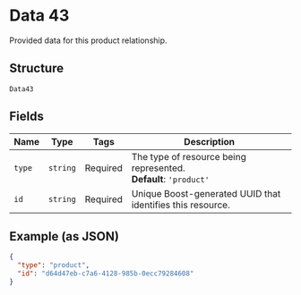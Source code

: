 
# Data 43

Provided data for this product relationship.

## Structure

`Data43`

## Fields

| Name | Type | Tags | Description |
|  --- | --- | --- | --- |
| `type` | `string` | Required | The type of resource being represented.<br>**Default**: `'product'` |
| `id` | `string` | Required | Unique Boost-generated UUID that identifies this resource. |

## Example (as JSON)

```json
{
  "type": "product",
  "id": "d64d47eb-c7a6-4128-985b-0ecc79284608"
}
```

